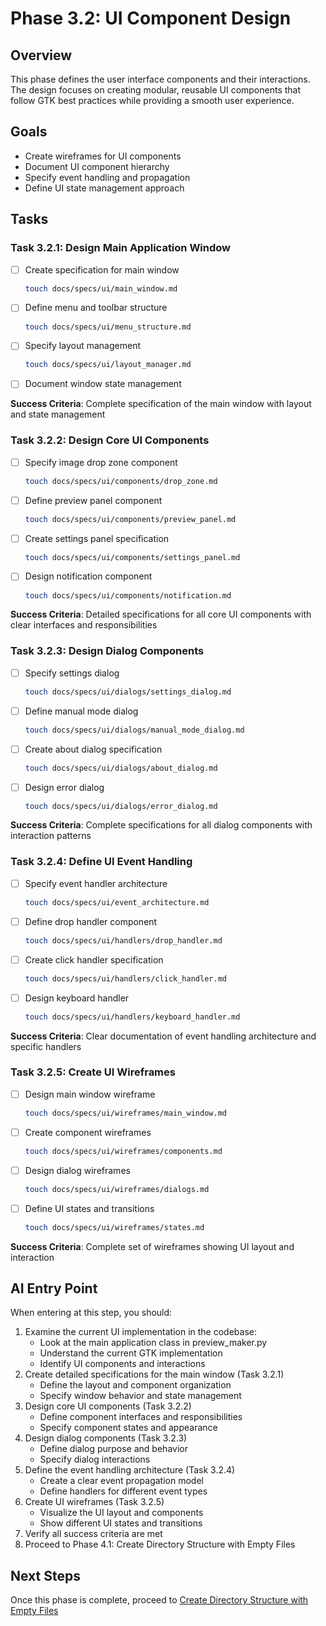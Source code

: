 # Phase 3.2: UI Component Design

## Overview
This phase defines the user interface components and their interactions. The design focuses on creating modular, reusable UI components that follow GTK best practices while providing a smooth user experience.

## Goals
- Create wireframes for UI components
- Document UI component hierarchy
- Specify event handling and propagation
- Define UI state management approach

## Tasks

### Task 3.2.1: Design Main Application Window
- [ ] Create specification for main window
  ```bash
  touch docs/specs/ui/main_window.md
  ```
- [ ] Define menu and toolbar structure
  ```bash
  touch docs/specs/ui/menu_structure.md
  ```
- [ ] Specify layout management
  ```bash
  touch docs/specs/ui/layout_manager.md
  ```
- [ ] Document window state management

**Success Criteria**: Complete specification of the main window with layout and state management

### Task 3.2.2: Design Core UI Components
- [ ] Specify image drop zone component
  ```bash
  touch docs/specs/ui/components/drop_zone.md
  ```
- [ ] Define preview panel component
  ```bash
  touch docs/specs/ui/components/preview_panel.md
  ```
- [ ] Create settings panel specification
  ```bash
  touch docs/specs/ui/components/settings_panel.md
  ```
- [ ] Design notification component
  ```bash
  touch docs/specs/ui/components/notification.md
  ```

**Success Criteria**: Detailed specifications for all core UI components with clear interfaces and responsibilities

### Task 3.2.3: Design Dialog Components
- [ ] Specify settings dialog
  ```bash
  touch docs/specs/ui/dialogs/settings_dialog.md
  ```
- [ ] Define manual mode dialog
  ```bash
  touch docs/specs/ui/dialogs/manual_mode_dialog.md
  ```
- [ ] Create about dialog specification
  ```bash
  touch docs/specs/ui/dialogs/about_dialog.md
  ```
- [ ] Design error dialog
  ```bash
  touch docs/specs/ui/dialogs/error_dialog.md
  ```

**Success Criteria**: Complete specifications for all dialog components with interaction patterns

### Task 3.2.4: Define UI Event Handling
- [ ] Specify event handler architecture
  ```bash
  touch docs/specs/ui/event_architecture.md
  ```
- [ ] Define drop handler component
  ```bash
  touch docs/specs/ui/handlers/drop_handler.md
  ```
- [ ] Create click handler specification
  ```bash
  touch docs/specs/ui/handlers/click_handler.md
  ```
- [ ] Design keyboard handler
  ```bash
  touch docs/specs/ui/handlers/keyboard_handler.md
  ```

**Success Criteria**: Clear documentation of event handling architecture and specific handlers

### Task 3.2.5: Create UI Wireframes
- [ ] Design main window wireframe
  ```bash
  touch docs/specs/ui/wireframes/main_window.md
  ```
- [ ] Create component wireframes
  ```bash
  touch docs/specs/ui/wireframes/components.md
  ```
- [ ] Design dialog wireframes
  ```bash
  touch docs/specs/ui/wireframes/dialogs.md
  ```
- [ ] Define UI states and transitions
  ```bash
  touch docs/specs/ui/wireframes/states.md
  ```

**Success Criteria**: Complete set of wireframes showing UI layout and interaction

## AI Entry Point
When entering at this step, you should:

1. Examine the current UI implementation in the codebase:
   - Look at the main application class in preview_maker.py
   - Understand the current GTK implementation
   - Identify UI components and interactions
2. Create detailed specifications for the main window (Task 3.2.1)
   - Define the layout and component organization
   - Specify window behavior and state management
3. Design core UI components (Task 3.2.2)
   - Define component interfaces and responsibilities
   - Specify component states and appearance
4. Design dialog components (Task 3.2.3)
   - Define dialog purpose and behavior
   - Specify dialog interactions
5. Define the event handling architecture (Task 3.2.4)
   - Create a clear event propagation model
   - Define handlers for different event types
6. Create UI wireframes (Task 3.2.5)
   - Visualize the UI layout and components
   - Show different UI states and transitions
7. Verify all success criteria are met
8. Proceed to Phase 4.1: Create Directory Structure with Empty Files

## Next Steps
Once this phase is complete, proceed to [Create Directory Structure with Empty Files](../04_file_structure/01_directory_structure.md)